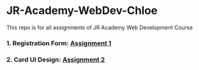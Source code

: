 # JR-Academy-WebDev-Chloe
This repo is for all assignments of JR Academy Web Development Course

### 1. **Registration Form**: [Assignment 1](https://github.com/ChloeXiao0409/JR-Academy-WebDev-Chloe/tree/main/Asm1/Registration_Form)
### 2. **Card UI Design**: [Assignment 2](https://github.com/ChloeXiao0409/JR-Academy-WebDev-Chloe/tree/main/Asm2/Card_UI_Implementation)
